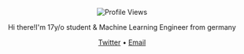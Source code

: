 

<p align="center">
  <img src="https://moe-counter.glitch.me/get/@:luc1k1?theme=rule34" alt="Profile Views"/>
</p>
<p align="center">
  Hi there!I'm  17y/o student & Machine Learning Engineer from germany
</p>

<p align="center">
  <a href="https://twitter.com/leroy_ceo">Twitter</a> • <a href="mailto:leroyceo@yahoo.com">Email</a>
</p>
